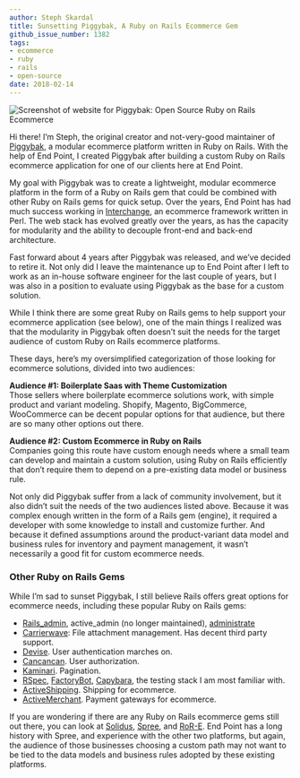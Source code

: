 ```yaml
---
author: Steph Skardal
title: Sunsetting Piggybak, A Ruby on Rails Ecommerce Gem
github_issue_number: 1382
tags:
- ecommerce
- ruby
- rails
- open-source
date: 2018-02-14
---
```


<img src="/blog/2018/02/sunsetting-piggybak/piggybak.jpg" alt="Screenshot of website for Piggybak: Open Source Ruby on Rails Ecommerce" /><br />

Hi there! I’m Steph, the original creator and not-very-good maintainer
of [Piggybak](https://github.com/piggybak/piggybak), a modular ecommerce
platform written in Ruby on Rails. With the help of End Point, I created
Piggybak after building a custom Ruby on Rails ecommerce application
for one of our clients here at End Point.

My goal with Piggybak was to create a lightweight, modular ecommerce
platform in the form of a Ruby on Rails gem that could be combined with
other Ruby on Rails gems for quick setup. Over the years, End Point has
had much success working in [Interchange](http://www.icdevgroup.org/), an
ecommerce framework written in Perl.  The web stack has evolved greatly
over the years, as has the capacity for modularity and the ability to
decouple front-end and back-end architecture.

Fast forward about 4 years after Piggybak was released, and we’ve
decided to retire it. Not only did I leave the maintenance up to End Point
after I left to work as an in-house software engineer for the last couple
of years, but I was also in a position to evaluate using Piggybak as
the base for a custom solution.

While I think there are some great Ruby on Rails gems to help support
your ecommerce application (see below), one of the main things I realized
was that the modularity in Piggybak often doesn’t suit the needs for the
target audience of custom Ruby on Rails ecommerce platforms.

These days, here’s my oversimplified categorization of those looking
for ecommerce solutions, divided into two audiences:

<b>Audience #1: Boilerplate Saas with Theme Customization</b><br />
Those sellers where boilerplate ecommerce solutions work, with simple
product and variant modeling. Shopify, Magento, BigCommerce, WooCommerce
can be decent popular options for that audience, but there are so many
other options out there.
  
<b>Audience #2: Custom Ecommerce in Ruby on Rails</b><br />
Companies going this route have custom enough needs where a small
team can develop and maintain a custom solution, using Ruby on Rails
efficiently that don’t require them to depend on a pre-existing data
model or business rule.
 
Not only did Piggybak suffer from a lack of community involvement, but it
also didn’t suit the needs of the two audiences listed above. Because
it was complex enough written in the form of a Rails gem (engine),
it required a developer with some knowledge to install and customize
further. And because it defined assumptions around the product-variant
data model and business rules for inventory and payment management,
it wasn’t necessarily a good fit for custom ecommerce needs.

### Other Ruby on Rails Gems

While I’m sad to sunset Piggybak, I still believe Rails offers great
options for ecommerce needs, including these popular Ruby on Rails gems:

* [Rails_admin](https://github.com/sferik/rails_admin), active_admin (no longer maintained), [administrate](https://github.com/thoughtbot/administrate)
* [Carrierwave](https://github.com/carrierwaveuploader/carrierwave): File attachment management. Has decent third party support.
* [Devise](https://github.com/plataformatec/devise). User authentication marches on.
* [Cancancan](https://github.com/CanCanCommunity/cancancan). User authorization.
* [Kaminari](https://github.com/kaminari/kaminari). Pagination.
* [RSpec](http://rspec.info/), [FactoryBot](https://github.com/thoughtbot/factory_bot), [Capybara](https://github.com/teamcapybara/capybara), the testing stack I am most familiar with.
* [ActiveShipping](https://github.com/Shopify/active_shipping). Shipping for ecommerce.
* [ActiveMerchant](https://github.com/activemerchant/active_merchant). Payment gateways for ecommerce.

If you are wondering if there are any Ruby on Rails ecommerce gems still
out there, you can look at [Solidus](https://solidus.io/),
[Spree](https://spreecommerce.org/), and [RoR-E](http://www.ror-e.com/).
End Point has a long history with Spree, and experience with the other
two platforms, but again, the audience of those businesses choosing
a custom path may not want to be tied to the data models and business
rules adopted by these existing platforms.
